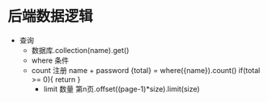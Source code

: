 # 后端数据逻辑
- 查询
    - 数据库.collection(name).get()
    - where 条件    
    - count
        注册    name + password
        {total} = where({name}).count()
        if(total >=  0){ return }
        - limit 数量
            第n页.offset((page-1)*size).limit(size)
